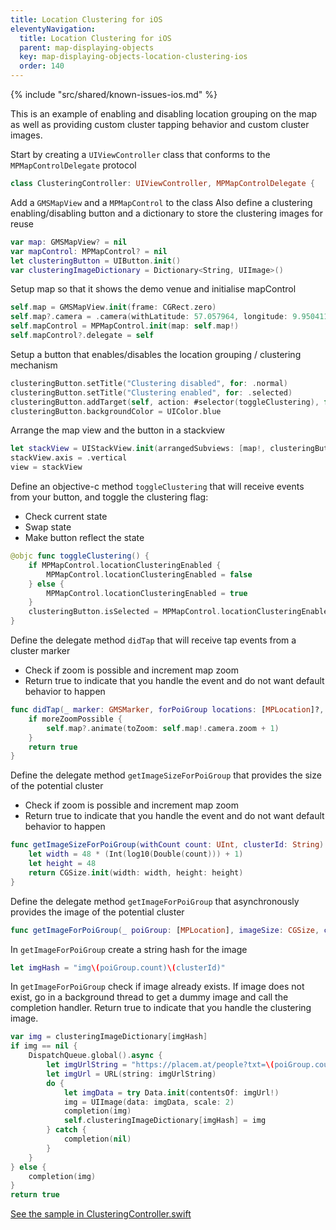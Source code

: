 ```yaml
---
title: Location Clustering for iOS
eleventyNavigation:
  title: Location Clustering for iOS
  parent: map-displaying-objects
  key: map-displaying-objects-location-clustering-ios
  order: 140
---
```


<!-- Known Issues -->
{% include "src/shared/known-issues-ios.md" %}

This is an example of enabling and disabling location grouping on the map as well as providing custom cluster tapping behavior and custom cluster images.

Start by creating a `UIViewController` class that conforms to the `MPMapControlDelegate` protocol

```swift
class ClusteringController: UIViewController, MPMapControlDelegate {
```

Add a `GMSMapView` and a `MPMapControl` to the class
Also define a clustering enabling/disabling button and a dictionary to store the clustering images for reuse

```swift
var map: GMSMapView? = nil
var mapControl: MPMapControl? = nil
let clusteringButton = UIButton.init()
var clusteringImageDictionary = Dictionary<String, UIImage>()
```

Setup map so that it shows the demo venue and initialise mapControl

```swift
self.map = GMSMapView.init(frame: CGRect.zero)
self.map?.camera = .camera(withLatitude: 57.057964, longitude: 9.9504112, zoom: 20)
self.mapControl = MPMapControl.init(map: self.map!)
self.mapControl?.delegate = self
```

Setup a button that enables/disables the location grouping / clustering mechanism

```swift
clusteringButton.setTitle("Clustering disabled", for: .normal)
clusteringButton.setTitle("Clustering enabled", for: .selected)
clusteringButton.addTarget(self, action: #selector(toggleClustering), for: .touchUpInside)
clusteringButton.backgroundColor = UIColor.blue
```

Arrange the map view and the button in a stackview

```swift
let stackView = UIStackView.init(arrangedSubviews: [map!, clusteringButton])
stackView.axis = .vertical
view = stackView
```

Define an objective-c method `toggleClustering` that will receive events from your button, and toggle the clustering flag:

* Check current state
* Swap state
* Make button reflect the state

```swift
@objc func toggleClustering() {
    if MPMapControl.locationClusteringEnabled {
        MPMapControl.locationClusteringEnabled = false
    } else {
        MPMapControl.locationClusteringEnabled = true
    }
    clusteringButton.isSelected = MPMapControl.locationClusteringEnabled
}
```

Define the delegate method `didTap` that will receive tap events from a cluster marker

* Check if zoom is possible and increment map zoom
* Return true to indicate that you handle the event and do not want default behavior to happen

```swift
func didTap(_ marker: GMSMarker, forPoiGroup locations: [MPLocation]?, moreZoomPossible: Bool) -> Bool {
    if moreZoomPossible {
        self.map?.animate(toZoom: self.map!.camera.zoom + 1)
    }
    return true
}
```

Define the delegate method `getImageSizeForPoiGroup` that provides the size of the potential cluster

* Check if zoom is possible and increment map zoom
* Return true to indicate that you handle the event and do not want default behavior to happen

```swift
func getImageSizeForPoiGroup(withCount count: UInt, clusterId: String) -> CGSize {
    let width = 48 * (Int(log10(Double(count))) + 1)
    let height = 48
    return CGSize.init(width: width, height: height)
}
```

Define the delegate method `getImageForPoiGroup` that asynchronously provides the image of the potential cluster

```swift
func getImageForPoiGroup(_ poiGroup: [MPLocation], imageSize: CGSize, clusterId: String, completion: @escaping (UIImage?) -> Void) -> Bool {
```

In `getImageForPoiGroup` create a string hash for the image

```swift
let imgHash = "img\(poiGroup.count)\(clusterId)"
```

In `getImageForPoiGroup` check if image already exists. If image does not exist, go in a background thread to get a dummy image and call the completion handler. Return true to indicate that you handle the clustering image.

```swift
var img = clusteringImageDictionary[imgHash]
if img == nil {
    DispatchQueue.global().async {
        let imgUrlString = "https://placem.at/people?txt=\(poiGroup.count)&random=\(Int.random(in: 0 ..< 10))&w=\(imageSize.width*2)&h=\(imageSize.height*2)"
        let imgUrl = URL(string: imgUrlString)
        do {
            let imgData = try Data.init(contentsOf: imgUrl!)
            img = UIImage(data: imgData, scale: 2)
            completion(img)
            self.clusteringImageDictionary[imgHash] = img
        } catch {
            completion(nil)
        }
    }
} else {
    completion(img)
}
return true
```

[See the sample in ClusteringController.swift](https://github.com/MapsIndoors/MapsIndoorsIOS/blob/master/Example/DemoSamples/Clustering/ClusteringController.swift)
